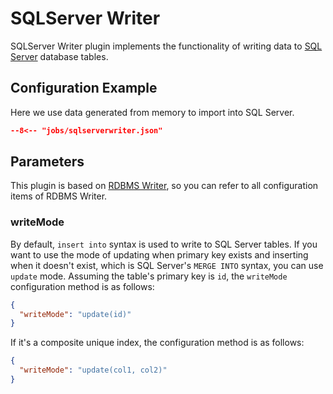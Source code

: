 # SQLServer Writer

SQLServer Writer plugin implements the functionality of writing data to [SQL Server](https://www.microsoft.com/en-us/sql-server/sql-server-downloads) database tables.

## Configuration Example

Here we use data generated from memory to import into SQL Server.

```json
--8<-- "jobs/sqlserverwriter.json"
```

## Parameters

This plugin is based on [RDBMS Writer](../rdbmswriter), so you can refer to all configuration items of RDBMS Writer.

### writeMode

By default, `insert into` syntax is used to write to SQL Server tables. If you want to use the mode of updating when primary key exists and inserting when it doesn't exist, which is SQL Server's `MERGE INTO` syntax, you can use `update` mode. Assuming the table's primary key is `id`, the `writeMode` configuration method is as follows:

```json
{
  "writeMode": "update(id)"
}
```

If it's a composite unique index, the configuration method is as follows:

```json
{
  "writeMode": "update(col1, col2)"
}
```